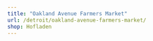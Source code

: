 ```yaml
---
title: "Oakland Avenue Farmers Market"
url: /detroit/oakland-avenue-farmers-market/
shop: Hofladen
---
```

